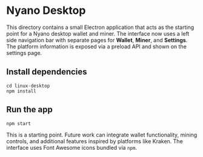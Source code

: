 # Nyano Desktop

This directory contains a small Electron application that acts as the starting
point for a Nyano desktop wallet and miner. The interface now uses a left side
navigation bar with separate pages for **Wallet**, **Miner**, and
**Settings**. The platform information is exposed via a preload API and shown on
the settings page.

## Install dependencies

```
cd linux-desktop
npm install
```

## Run the app

```
npm start
```

This is a starting point. Future work can integrate wallet functionality, mining controls, and additional features inspired by platforms like Kraken. The interface uses Font Awesome icons bundled via `npm`.

